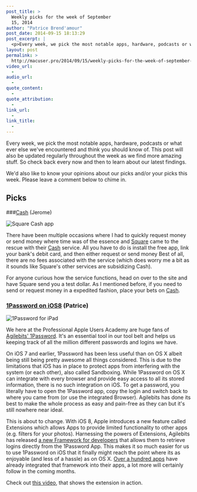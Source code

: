 ```yaml
---
post_title: >
  Weekly picks for the week of September
  15, 2014
author: "Patrice Brend'amour"
post_date: 2014-09-15 18:13:29
post_excerpt: |
  <p>Every week, we pick the most notable apps, hardware, podcasts or what ever else we've encountered and think you should know of. This post will also be updated regularly throughout the week as we find more amazing stuff. So check back every now and then to learn about our latest findings.</p><p> </p><p>Our picks this week:</p><ul dir="ltr"><li>Cash by Square</li><li>1Password for iOS8 by Agilebits</li></ul>
layout: post
permalink: >
  http://macuser.pro/2014/09/15/weekly-picks-for-the-week-of-september-15-2014/
video_url:
  - 
audio_url:
  - 
quote_content:
  - 
quote_attribution:
  - 
link_url:
  - 
link_title:
  - 
---
```

Every week, we pick the most notable apps, hardware, podcasts or what ever else we've encountered and think you should know of. This post will also be updated regularly throughout the week as we find more amazing stuff. So check back every now and then to learn about our latest findings.

We'd also like to know your opinions about our picks and/or your picks this week. Please leave a comment below to chime in.


## Picks

###[Cash](https://itunes.apple.com/us/app/cash-send-money-for-free/id711923939?mt=8&uo=4&at=1l3v3UY) (Jerome)

![Square Cash app][cash]

There have been multiple occasions where I had to quickly request money or send money where time was of the essence and [Square](https://squareup.com) came to the rescue with their [Cash](https://square.com/cash) service.  All you have to do is install the free app, link your bank's debit card, and then either request or send money  Best of all, there are no fees associated with the service (which does worry me a bit as it sounds like Square's other services are subsidizing Cash).  

For anyone curious how the service functions, head on over to the  site and have Square send you a test dollar.  As I mentioned before, if you need to send or request money in a expedited fashion, place your bets on [Cash](https://square.com/cash).

### [1Password on iOS8](https://itunes.apple.com/us/app/1password-password-manager/id568903335?mt=8&uo=4&at=1l3vb3F) (Patrice)

![1Password for iPad][onePassword]


We here at the Professional Apple Users Academy are huge fans of [Agilebits' 1Password](http://agilebits.com/1password). It's an essential tool in our tool belt and helps us keeping track of all the million different passwords and logins we have. 

On iOS 7 and earlier, 1Password has been less useful than on OS X albeit being still being pretty awesome all things considered. This is due to the limitations that iOS has in place to protect apps from interfering with the system (or each other), also called Sandboxing. While 1Password on OS X can integrate with every browser and provide easy access to all its stored information, there is no such integration on iOS. To get a password, you literally have to open the 1Password app, copy the login and switch back to where you came from (or use the integrated Browser). Agilebits has done its best to make the whole process as easy and pain-free as they can but it's still nowhere near ideal.

This is about to change. With iOS 8, Apple introduces a new feature called Extensions which allows Apps to provide limited functionality to other apps (e.g. filters for your photos). Harnessing the powers of Extensions, Agilebits has released [a new Framework for developers](http://blog.agilebits.com/2014/07/30/introducing-the-1password-app-extension-for-ios-8-apps/) that allows them to retrieve logins directly from the 1Password App. This makes it so much easier for us to use 1Password on iOS that it finally might reach the point where its as enjoyable (and less of a hassle) as on OS X. [Over a hundred apps](http://blog.agilebits.com/2014/09/03/1password-app-extension-developers/) have already integrated that framework into their apps, a lot more will certainly follow in the coming months.

Check out [this video](http://vimeo.com/102142106), that shows the extension in action.

[cash]: /wp-content/uploads/2014/09/img.jpg
[onePassword]: /wp-content/uploads/2014/09/1password_ipad_list.png